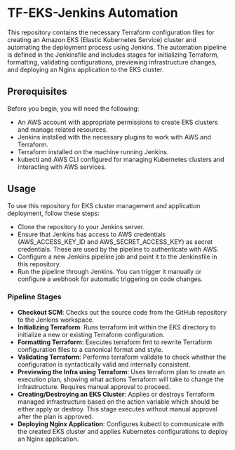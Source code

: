 # TF-EKS-Jenkins Automation
This repository contains the necessary Terraform configuration files for creating an Amazon EKS (Elastic Kubernetes Service) cluster and automating the deployment process using Jenkins. The automation pipeline is defined in the Jenkinsfile and includes stages for initializing Terraform, formatting, validating configurations, previewing infrastructure changes, and deploying an Nginx application to the EKS cluster.

## Prerequisites
Before you begin, you will need the following:

* An AWS account with appropriate permissions to create EKS clusters and manage related resources.
* Jenkins installed with the necessary plugins to work with AWS and Terraform.
* Terraform installed on the machine running Jenkins.
* kubectl and AWS CLI configured for managing Kubernetes clusters and interacting with AWS services.

## Usage
To use this repository for EKS cluster management and application deployment, follow these steps:

* Clone the repository to your Jenkins server.
* Ensure that Jenkins has access to AWS credentials (AWS_ACCESS_KEY_ID and AWS_SECRET_ACCESS_KEY) as secret credentials. These are used by the pipeline to authenticate with AWS.
* Configure a new Jenkins pipeline job and point it to the Jenkinsfile in this repository.
* Run the pipeline through Jenkins. You can trigger it manually or configure a webhook for automatic triggering on code changes.

### Pipeline Stages
* **Checkout SCM**: Checks out the source code from the GitHub repository to the Jenkins workspace.
* **Initializing Terraform**: Runs terraform init within the EKS directory to initialize a new or existing Terraform configuration.
* **Formatting Terraform**: Executes terraform fmt to rewrite Terraform configuration files to a canonical format and style.
* **Validating Terraform**: Performs terraform validate to check whether the configuration is syntactically valid and internally consistent.
* **Previewing the Infra using Terraform**: Uses terraform plan to create an execution plan, showing what actions Terraform will take to change the infrastructure. Requires manual approval to proceed.
* **Creating/Destroying an EKS Cluster**: Applies or destroys Terraform managed infrastructure based on the action variable which should be either apply or destroy. This stage executes without manual approval after the plan is approved.
* **Deploying Nginx Application**: Configures kubectl to communicate with the created EKS cluster and applies Kubernetes configurations to deploy an Nginx application.
